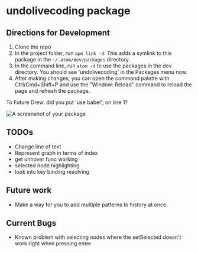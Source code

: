 # undolivecoding package

## Directions for Development

1. Clone the repo
1. In the project folder, run `apm link -d`. This adds a symlink to this package
  in the `~/.atom/dev/packages` directory.
1. In the command line, run `atom -d` to use the packages in the dev directory.
   You should see 'undolivecoding' in the Packages menu now.
1. After making changes, you can open the command palette with Ctrl/Cmd+Shift+P
   and use the "Window: Reload" command to reload the page and refresh the
   package.

To Future Drew: did you put 'use babel'; on line 1?

![A screenshot of your package](https://f.cloud.github.com/assets/69169/2290250/c35d867a-a017-11e3-86be-cd7c5bf3ff9b.gif)

## TODOs
* Change line of text
* Represent graph in terms of index
* get unhover func working
* selected node highlighting
* look into key binding resolving

## Future work
* Make a way for you to add multiple patterns to history at once

## Current Bugs
* Known problem with selecting nodes where the setSelected doesn't work right when pressing enter
